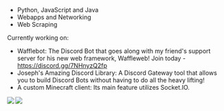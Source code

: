 - Python, JavaScript and Java
- Webapps and Networking
- Web Scraping

Currently working on:
- Wafflebot: The Discord Bot that goes along with my friend's support server for his new web framework, Waffleweb! Join today - https://discord.gg/7NHnyzQ2fp
- Joseph's Amazing Discord Library: A Discord Gateway tool that allows you to build Discord Bots without having to do all the heavy lifting!
- A custom Minecraft client: Its main feature utilizes Socket.IO.

<img align="left" src="https://github-readme-stats.vercel.app/api?username=jdl-joseph&count_private=true&show_icons=true&theme=radical&hide_border=true"/>
<img align="left" src="https://github-readme-stats.vercel.app/api/top-langs/?username=jdl-joseph&layout=compact&theme=radical&hide_border=true&card_width=250"/>
